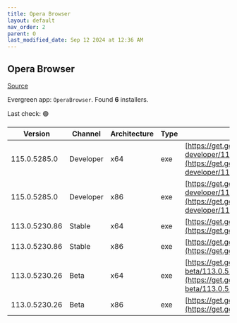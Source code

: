 ```yaml
---
title: Opera Browser
layout: default
nav_order: 2
parent: O
last_modified_date: Sep 12 2024 at 12:36 AM
---
```


## Opera Browser

[Source](https://www.opera.com/browsers/opera)

Evergreen app: `OperaBrowser`. Found **6** installers.

Last check: 🟢

| Version       | Channel   | Architecture | Type | URI                                                                                                                                                                                                                    |
| ------------- | --------- | ------------ | ---- | ---------------------------------------------------------------------------------------------------------------------------------------------------------------------------------------------------------------------- |
| 115.0.5285.0  | Developer | x64          | exe  | [https://get.geo.opera.com/pub/opera-developer/115.0.5285.0/win/Opera_Developer_115.0.5285.0_Setup_x64.exe](https://get.geo.opera.com/pub/opera-developer/115.0.5285.0/win/Opera_Developer_115.0.5285.0_Setup_x64.exe) |
| 115.0.5285.0  | Developer | x86          | exe  | [https://get.geo.opera.com/pub/opera-developer/115.0.5285.0/win/Opera_Developer_115.0.5285.0_Setup.exe](https://get.geo.opera.com/pub/opera-developer/115.0.5285.0/win/Opera_Developer_115.0.5285.0_Setup.exe)         |
| 113.0.5230.86 | Stable    | x64          | exe  | [https://get.geo.opera.com/pub/opera/desktop/113.0.5230.86/win/Opera_113.0.5230.86_Setup_x64.exe](https://get.geo.opera.com/pub/opera/desktop/113.0.5230.86/win/Opera_113.0.5230.86_Setup_x64.exe)                     |
| 113.0.5230.86 | Stable    | x86          | exe  | [https://get.geo.opera.com/pub/opera/desktop/113.0.5230.86/win/Opera_113.0.5230.86_Setup.exe](https://get.geo.opera.com/pub/opera/desktop/113.0.5230.86/win/Opera_113.0.5230.86_Setup.exe)                             |
| 113.0.5230.26 | Beta      | x64          | exe  | [https://get.geo.opera.com/pub/opera-beta/113.0.5230.26/win/Opera_beta_113.0.5230.26_Setup_x64.exe](https://get.geo.opera.com/pub/opera-beta/113.0.5230.26/win/Opera_beta_113.0.5230.26_Setup_x64.exe)                 |
| 113.0.5230.26 | Beta      | x86          | exe  | [https://get.geo.opera.com/pub/opera-beta/113.0.5230.26/win/Opera_beta_113.0.5230.26_Setup.exe](https://get.geo.opera.com/pub/opera-beta/113.0.5230.26/win/Opera_beta_113.0.5230.26_Setup.exe)                         |
